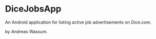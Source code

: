 # DiceJobsApp

An Android application for listing active job advertisements on Dice.com.

by Andreas Wassum.
